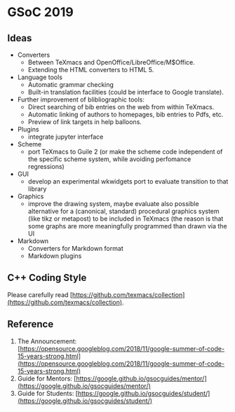 # GSoC 2019

## Ideas

- Converters
  * Between TeXmacs and OpenOffice/LibreOffice/M$Office.
  * Extending the HTML converters to HTML 5.
- Language tools
  * Automatic grammar checking
  * Built-in translation facilities (could be interface to Google translate).
- Further improvement of blibliographic tools:
  * Direct searching of bib entries on the web from within TeXmacs.
  * Automatic linking of authors to homepages, bib entries to Pdfs, etc.
  * Preview of link targets in help balloons.
- Plugins
  * integrate jupyter interface
- Scheme
  * port TeXmacs to Guile 2 (or make the scheme code independent of the specific scheme system, while avoiding perfomance regressions)
- GUI
  * develop an experimental wkwidgets port to evaluate transition to that library
- Graphics
  * improve the drawing system, maybe evaluate also possible alternative for a (canonical, standard) procedural graphics system (like tikz or metapost) to  be included in TeXmacs (the reason is that some graphs are more meaningfully programmed than drawn via the UI
- Markdown
  * Converters for Markdown format
  * Markdown plugins

## C++ Coding Style
Please carefully read [https://github.com/texmacs/collection](https://github.com/texmacs/collection).

## Reference
1. The Announcement: [https://opensource.googleblog.com/2018/11/google-summer-of-code-15-years-strong.html](https://opensource.googleblog.com/2018/11/google-summer-of-code-15-years-strong.html)
2. Guide for Mentors: [https://google.github.io/gsocguides/mentor/](https://google.github.io/gsocguides/mentor/)
3. Guide for Students: [https://google.github.io/gsocguides/student/](https://google.github.io/gsocguides/student/)
